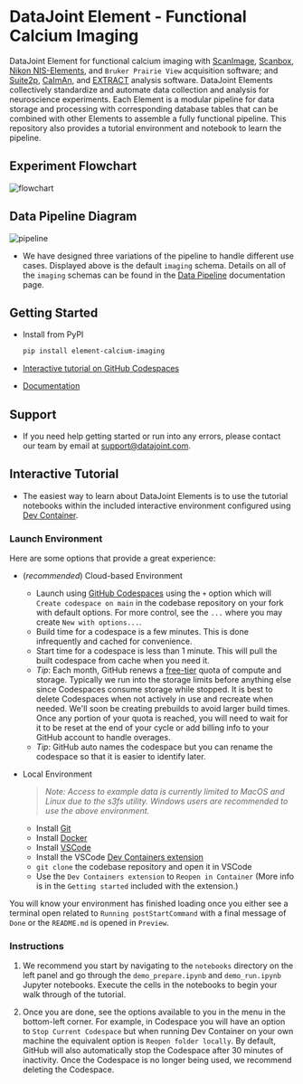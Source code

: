 # DataJoint Element - Functional Calcium Imaging

DataJoint Element for functional calcium imaging with 
[ScanImage](https://docs.scanimage.org/), 
[Scanbox](https://scanbox.org/),
[Nikon NIS-Elements](https://www.microscope.healthcare.nikon.com/products/software/nis-elements), 
and `Bruker Prairie View` acquisition software; and 
[Suite2p](https://github.com/MouseLand/suite2p), 
[CaImAn](https://github.com/flatironinstitute/CaImAn), and
[EXTRACT](https://github.com/schnitzer-lab/EXTRACT-public) analysis 
software. DataJoint Elements collectively standardize and automate
data collection and analysis for neuroscience experiments. Each Element is a modular
pipeline for data storage and processing with corresponding database tables that can be
combined with other Elements to assemble a fully functional pipeline. This repository also provides a tutorial environment and notebook to learn the pipeline.

## Experiment Flowchart

![flowchart](https://raw.githubusercontent.com/datajoint/element-calcium-imaging/main/images/flowchart.svg)

## Data Pipeline Diagram

![pipeline](https://raw.githubusercontent.com/datajoint/element-calcium-imaging/main/images/pipeline_imaging.svg)

+ We have designed three variations of the pipeline to handle different use cases. Displayed above is the default `imaging` schema.  Details on all of the `imaging` schemas can be found in the [Data Pipeline](https://datajoint.com/docs/elements/element-calcium-imaging/latest/pipeline/) documentation page.

## Getting Started


+ Install from PyPI

     ```bash
     pip install element-calcium-imaging
     ```

+ [Interactive tutorial on GitHub Codespaces](#interactive-tutorial)

+ [Documentation](https://datajoint.com/docs/elements/element-calcium-imaging)

## Support

+ If you need help getting started or run into any errors, please contact our team by email at support@datajoint.com.

## Interactive Tutorial

+ The easiest way to learn about DataJoint Elements is to use the tutorial notebooks within the included interactive environment configured using [Dev Container](https://containers.dev/).

### Launch Environment

Here are some options that provide a great experience:

- (*recommended*) Cloud-based Environment
  - Launch using [GitHub Codespaces](https://github.com/features/codespaces) using the `+` option which will `Create codespace on main` in the codebase repository on your fork with default options. For more control, see the `...` where you may create `New with options...`.
  - Build time for a codespace is a few minutes. This is done infrequently and cached for convenience.
  - Start time for a codespace is less than 1 minute. This will pull the built codespace from cache when you need it.
  - *Tip*: Each month, GitHub renews a [free-tier](https://docs.github.com/en/billing/managing-billing-for-github-codespaces/about-billing-for-github-codespaces#monthly-included-storage-and-core-hours-for-personal-accounts) quota of compute and storage. Typically we run into the storage limits before anything else since Codespaces consume storage while stopped. It is best to delete Codespaces when not actively in use and recreate when needed. We'll soon be creating prebuilds to avoid larger build times. Once any portion of your quota is reached, you will need to wait for it to be reset at the end of your cycle or add billing info to your GitHub account to handle overages.
  - *Tip*: GitHub auto names the codespace but you can rename the codespace so that it is easier to identify later.

- Local Environment
  > *Note: Access to example data is currently limited to MacOS and Linux due to the s3fs utility. Windows users are recommended to use the above environment.*
  - Install [Git](https://git-scm.com/book/en/v2/Getting-Started-Installing-Git)
  - Install [Docker](https://docs.docker.com/get-docker/)
  - Install [VSCode](https://code.visualstudio.com/)
  - Install the VSCode [Dev Containers extension](https://marketplace.visualstudio.com/items?itemName=ms-vscode-remote.remote-containers)
  - `git clone` the codebase repository and open it in VSCode
  - Use the `Dev Containers extension` to `Reopen in Container` (More info is in the `Getting started` included with the extension.)

You will know your environment has finished loading once you either see a terminal open related to `Running postStartCommand` with a final message of `Done` or the `README.md` is opened in `Preview`.

### Instructions

1. We recommend you start by navigating to the `notebooks` directory on the left panel and go through the `demo_prepare.ipynb` and `demo_run.ipynb` Jupyter notebooks. Execute the cells in the notebooks to begin your walk through of the tutorial.

1. Once you are done, see the options available to you in the menu in the bottom-left corner. For example, in Codespace you will have an option to `Stop Current Codespace` but when running Dev Container on your own machine the equivalent option is `Reopen folder locally`. By default, GitHub will also automatically stop the Codespace after 30 minutes of inactivity.  Once the Codespace is no longer being used, we recommend deleting the Codespace.
